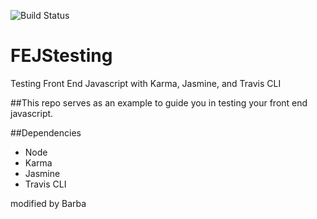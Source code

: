 ![Build Status](https://travis-ci.org/tevko/FEJStesting.svg)

# FEJStesting
Testing Front End Javascript with Karma, Jasmine, and Travis CLI

##This repo serves as an example to guide you in testing your front end javascript.

##Dependencies
- Node
- Karma
- Jasmine
- Travis CLI

modified by Barba